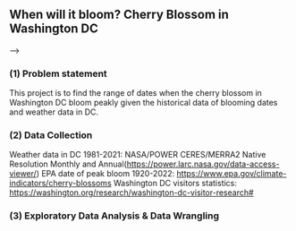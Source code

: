 ## When will it bloom? Cherry Blossom in Washington DC

<p align="center>
<!--           <img src = "wordcloud.png> -->
</p>

### (1) Problem statement

This project is to find the range of dates when the cherry blossom in Washington DC bloom peakly given the historical data of blooming dates and weather data in DC. 

### (2) Data Collection

Weather data in DC 1981-2021: NASA/POWER CERES/MERRA2 Native Resolution Monthly and Annual(https://power.larc.nasa.gov/data-access-viewer/)
EPA date of peak bloom 1920-2022:  https://www.epa.gov/climate-indicators/cherry-blossoms 
Washington DC visitors statistics: https://washington.org/research/washington-dc-visitor-research#

### (3) Exploratory Data Analysis & Data Wrangling

